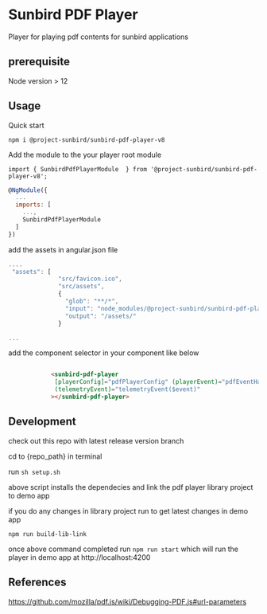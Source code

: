 # Sunbird PDF Player
Player for playing pdf contents for sunbird applications

## prerequisite

  Node version > 12

## Usage


Quick start

`npm i @project-sunbird/sunbird-pdf-player-v8`


Add the module to the your player root module 

`import { SunbirdPdfPlayerModule  } from '@project-sunbird/sunbird-pdf-player-v8';`

```javascript
@NgModule({
  ...
  imports: [
    ...,
    SunbirdPdfPlayerModule
  ]
})
```

add the assets in angular.json file

```javascript
....
 "assets": [
              "src/favicon.ico",
              "src/assets",
              {
                "glob": "**/*",
                "input": "node_modules/@project-sunbird/sunbird-pdf-player-v8/lib/assets/",
                "output": "/assets/"
              }

...

```

add the component selector in your component like below

```html

            <sunbird-pdf-player 
             [playerConfig]="pdfPlayerConfig" (playerEvent)="pdfEventHandler($event)"
             (telemetryEvent)="telemetryEvent($event)"
            ></sunbird-pdf-player>

```

## Development

  check out this repo with latest release version branch

  cd to {repo_path} in terminal

  run  `sh setup.sh`

  above script installs the dependecies and link the pdf player library project to demo app


  if you do any changes in library project run to get latest changes in demo app

  `npm run build-lib-link`

  once above command completed run `npm run start` which will run the player in demo app at http://localhost:4200



## References

https://github.com/mozilla/pdf.js/wiki/Debugging-PDF.js#url-parameters
